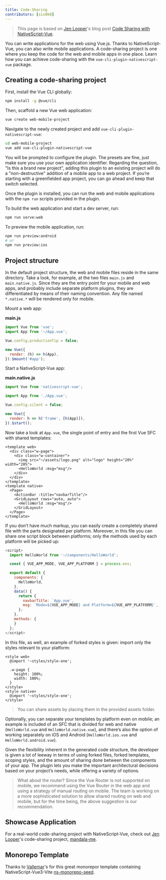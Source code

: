 ```yaml
---
title: Code-Sharing
contributors: [sis0k0]
---
```


> This page is based on [Jen Looper](https://twitter.com/jenlooper)'s blog post [Code Sharing with NativeScript-Vue](https://www.nativescript.org/blog/code-sharing-with-nativescript-vue).

You can write applications for the web using Vue.js. Thanks to NativeScript-Vue, you can also write mobile applications. A code-sharing project is one where you keep the code for the web and mobile apps in one place. Learn how you can achieve code-sharing with the `vue-cli-plugin-nativescript-vue` package.

## Creating a code-sharing project

First, install the Vue CLI globally:

```bash
npm install -g @vue/cli
```


Then, scaffold a new Vue web application:

```bash
vue create web-mobile-project
```

Navigate to the newly created project and add `vue-cli-plugin-nativescript-vue`:

```bash
cd web-mobile-project
vue add vue-cli-plugin-nativescript-vue
```

You will be prompted to configure the plugin. The presets are fine, just make sure you use your own application identifier. Regarding the question, "Is this a brand new project", adding this plugin to an existing project will do a "non-destructive" addition of a mobile app to a web project. If you’re starting with a greenfielded app project, you can go ahead and keep that switch selected.

Once the plugin is installed, you can run the web and mobile applications with the `npm run` scripts provided in the plugin.

To build the web application and start a dev server, run:

```bash
npm run serve:web
```

To preview the mobile application, run:

```bash
npm run preview:android
# or
npm run preview:ios
```

## Project structure

In the default project structure, the web and mobile files reside in the same directory. Take a look, for example, at the two files `main.js` and `main.native.js`. Since they are the entry point for your mobile and web apps, and probably include separate platform plugins, they are differentiated by means of their naming convention. Any file named ``*.native.*`` will be rendered only for mobile.

Mount a web app:

**main.js**
```javascript
import Vue from 'vue';
import App from '~/App.vue';

Vue.config.productionTip = false;

new Vue({
  render: (h) => h(App),
}).$mount('#app');
```

Start a NativeScript-Vue app:

**main.native.js**
```javascript
import Vue from 'nativescript-vue';

import App from './App.vue';

Vue.config.silent = false;

new Vue({
  render: h => h('frame', [h(App)]),
}).$start();
```

Now take a look at `App.vue`, the single point of entry and the first Vue SFC with shared templates:

```vue
<template web>
  <div class="w-page">
    <div class="w-container">
      <img src="~/assets/logo.png" alt="logo" height="20%" width="20%">
      <HelloWorld :msg="msg"/>
    </div>
  </div>
</template>
<template native>
  <Page>
    <ActionBar :title="navbarTitle"/>
    <GridLayout rows="auto, auto">
      <HelloWorld :msg="msg"/>
    </GridLayout>
  </Page>
</template>
```

If you don’t have much markup, you can easily create a completely shared file with the parts designated per platform. Moreover, in this file you can share one script block between platforms; only the methods used by each platform will be picked up:

```javascript
<script>
  import HelloWorld from '~/components/HelloWorld';

  const { VUE_APP_MODE, VUE_APP_PLATFORM } = process.env;

  export default {
    components: {
      HelloWorld,
    },
    data() {
      return {
        navbarTitle: `App.vue`,
        msg: `Mode=${VUE_APP_MODE} and Platform=${VUE_APP_PLATFORM}`,
      };
    },
    methods: {
    }
  };
</script>
```

In this file, as well, an example of forked styles is given: import only the styles relevant to your platform:

```vue
<style web>
  @import '~styles/style-one';

  .w-page {
    height: 100%;
    width: 100%;
  }
</style>
<style native>
  @import '~styles/style-one';
</style>
```

> You can share assets by placing them in the provided assets folder.

Optionally, you can separate your templates by platform even on mobile; an example is included of an SFC that is divided for web and native (`HelloWorld.vue` and `HelloWorld.native.vue`), and there’s also the option of working separately on iOS and Android (`HelloWorld.ios.vue` and `HelloWorld.android.vue`).

Given the flexibility inherent in the generated code structure, the developer is given a lot of leeway in terms of using forked files, forked templates, scoping styles, and the amount of sharing done between the components of your app. The plugin lets you make the important architectural decisions based on your project’s needs, while offering a variety of options.

> What about the router? Since the Vue Router is not supported on mobile, we recommend using the Vue Router in the web app and using a strategy of manual routing on mobile. The team is working on a more sophisticated solution to allow shared routing on web and mobile, but for the time being, the above suggestion is our recommendation.

## Showcase Application

For a real-world code-sharing project with NativeScript-Vue, check out [Jen Looper](https://twitter.com/jenlooper)'s code-sharing project, [mandala-me](https://github.com/jlooper/mandala-me).

## Monorepo Template
Thanks to [Vallemar](https://github.com/vallemar)'s for this great monorepor template containing NativeScript-Vue3-Vite [ns-monorepo-seed](https://github.com/vallemar/ns-monorepo-seed).

